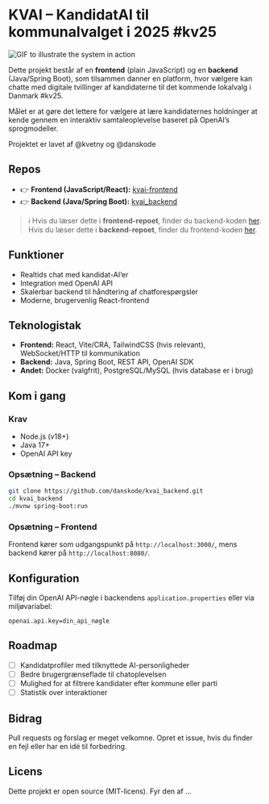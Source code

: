 # KVAI – KandidatAI til kommunalvalget i 2025 **#kv25**

![GIF to illustrate the system in action](/public/images/kv25ai.gif)

Dette projekt består af en **frontend** (plain JavaScript) og en **backend** (Java/Spring Boot), som tilsammen danner en platform, hvor vælgere kan chatte med digitale tvillinger af kandidaterne til det kommende lokalvalg i Danmark #kv25.  

Målet er at gøre det lettere for vælgere at lære kandidaternes holdninger at kende gennem en interaktiv samtaleoplevelse baseret på OpenAI’s sprogmodeller.  

Projektet er lavet af @kvetny og @danskode

## Repos  
- 👉 **Frontend (JavaScript/React):** [kvai-frontend](https://github.com/danskode/kvai-frontend)  
- 👉 **Backend (Java/Spring Boot):** [kvai_backend](https://github.com/danskode/kvai_backend)  

> ℹ️ Hvis du læser dette i **frontend-repoet**, finder du backend-koden [her](https://github.com/danskode/kvai_backend).  
> Hvis du læser dette i **backend-repoet**, finder du frontend-koden [her](https://github.com/danskode/kvai-frontend).  

## Funktioner  
- Realtids chat med kandidat-AI’er  
- Integration med OpenAI API  
- Skalerbar backend til håndtering af chatforespørgsler  
- Moderne, brugervenlig React-frontend  

## Teknologistak  
- **Frontend:** React, Vite/CRA, TailwindCSS (hvis relevant), WebSocket/HTTP til kommunikation  
- **Backend:** Java, Spring Boot, REST API, OpenAI SDK  
- **Andet:** Docker (valgfrit), PostgreSQL/MySQL (hvis database er i brug)  

## Kom i gang  

### Krav  
- Node.js (v18+)  
- Java 17+  
- OpenAI API key  

### Opsætning – Backend  
```bash
git clone https://github.com/danskode/kvai_backend.git
cd kvai_backend
./mvnw spring-boot:run
````

### Opsætning – Frontend

Frontend kører som udgangspunkt på `http://localhost:3000/`, mens backend kører på `http://localhost:8080/`.

## Konfiguration

Tilføj din OpenAI API-nøgle i backendens `application.properties` eller via miljøvariabel:

```properties
openai.api.key=din_api_nøgle
```

## Roadmap

* [ ] Kandidatprofiler med tilknyttede AI-personligheder
* [ ] Bedre brugergrænseflade til chatoplevelsen
* [ ] Mulighed for at filtrere kandidater efter kommune eller parti
* [ ] Statistik over interaktioner

## Bidrag

Pull requests og forslag er meget velkomne.
Opret et issue, hvis du finder en fejl eller har en idé til forbedring.

## Licens

Dette projekt er open source (MIT-licens). Fyr den af ...

